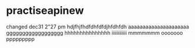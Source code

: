 # practiseapinew
changed dec31 2"27 pm
hdjfhjfhdfdhfdfdjhfdhfdh
aaaaaaaaaaaaaaaaaaaaa
gggggggggggggggggg
hhhhhhhhhhhhhhh
iiiiiiiiiiii
mmmmmmm
ooooooo
ppppppppp
